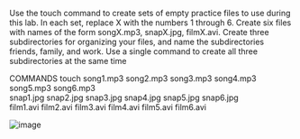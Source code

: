 Use the touch command to create sets of empty practice
files to use during this lab. In each set, replace X with the
numbers 1 through 6. Create six files with names of the
form songX.mp3, snapX.jpg, filmX.avi. Create three
subdirectories for organizing your files, and name the
subdirectories friends, family, and work. Use a single
command to create all three subdirectories at the same
time


COMMANDS 
touch song1.mp3 song2.mp3 song3.mp3 song4.mp3 song5.mp3 song6.mp3 \
      snap1.jpg snap2.jpg snap3.jpg snap4.jpg snap5.jpg snap6.jpg \
      film1.avi film2.avi film3.avi film4.avi film5.avi film6.avi

![image](https://github.com/user-attachments/assets/01f03617-b128-4474-b2c4-0699d0cde362)

